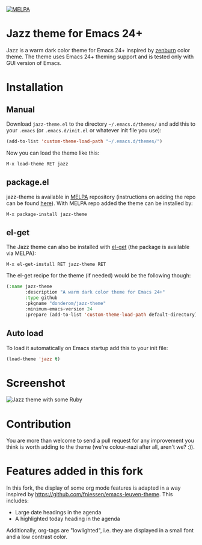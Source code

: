 [![MELPA](http://melpa.org/packages/jazz-theme-badge.svg)](http://melpa.org/#/jazz-theme)

# Jazz theme for Emacs 24+

Jazz is a warm dark color theme for Emacs 24+ inspired by [zenburn](https://github.com/bbatsov/zenburn-emacs) color theme.
The theme uses Emacs 24+ theming support and is tested only with GUI version of Emacs.

# Installation

## Manual

Download `jazz-theme.el` to the directory `~/.emacs.d/themes/` and add this to your `.emacs` (or `.emacs.d/init.el` or whatever init file you use):

```lisp
(add-to-list 'custom-theme-load-path "~/.emacs.d/themes/")
```

Now you can load the theme like this:

`M-x load-theme RET jazz`

## package.el

jazz-theme is available in [MELPA](http://melpa.org) repository (instructions on adding the repo can be found [here](http://melpa.org/#/getting-started)).
With MELPA repo added the theme can be installed by:

`M-x package-install jazz-theme`

## el-get

The Jazz theme can also be installed with [el-get](https://github.com/dimitri/el-get) (the package is available via MELPA):

`M-x el-get-install RET jazz-theme RET`

The el-get recipe for the theme (if needed) would be the following though:

```lisp
(:name jazz-theme
       :description "A warm dark color theme for Emacs 24+"
       :type github
       :pkgname "donderom/jazz-theme"
       :minimum-emacs-version 24
       :prepare (add-to-list 'custom-theme-load-path default-directory))
```

## Auto load

To load it automatically on Emacs startup add this to your init file:

```lisp
(load-theme 'jazz t)
```

# Screenshot

![Jazz theme with some Ruby](http://f.cl.ly/items/3O3v0h2m0r1W2U0a3g0z/screenshot.png)

# Contribution

You are more than welcome to send a pull request for any improvement you think is worth adding to the theme
(we're colour-nazi after all, aren't we? :)).
 
# Features added in this fork
In this fork, the display of some org mode features is adapted in a way inspired by
https://github.com/fniessen/emacs-leuven-theme.
This includes:
  * Large date headings in the agenda
  * A highlighted today heading in the agenda

Additionally, org-tags are "lowlighted", i.e. they are displayed in a small font and a low contrast color.


